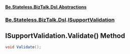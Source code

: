 #### [Be.Stateless.BizTalk.Dsl.Abstractions](README.md 'README')
### [Be.Stateless.BizTalk.Dsl](Be.Stateless.BizTalk.Dsl.md 'Be.Stateless.BizTalk.Dsl').[ISupportValidation](ISupportValidation.md 'Be.Stateless.BizTalk.Dsl.ISupportValidation')

## ISupportValidation.Validate() Method

```csharp
void Validate();
```